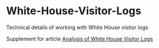 # White-House-Visitor-Logs
Technical details of working with White House visitor logs

Supplement for article [Analysis of White House Visitor Logs](https://watchdoglab.substack.com/p/analysis-of-white-house-visitor-records)

